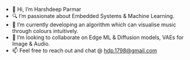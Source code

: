 - 👋 Hi, I’m Harshdeep Parmar
- 🔍 I’m passionate about Embedded Systems & Machine Learning.
- 🚀 I’m currently developing an algorithm which can visualise music through colours intuitively.
- 🤝 I’m looking to collaborate on Edge ML & Diffusion models, VAEs for Image & Audio.
- 📫 Feel free to reach out and chat @ hdp.1798@gmail.com

<!---
hdparmar/hdparmar is a ✨ special ✨ repository because its `README.md` (this file) appears on your GitHub profile.
You can click the Preview link to take a look at your changes.
--->
